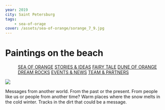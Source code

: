 ```yaml
---
year: 2019
city: Saint Petersburg
tags:
    - sea-of-orage
cover: /assets/sea-of-orange/sorange_7_9.jpg
---
```


# Paintings on the beach

<Menu>
<a href="/sea-of-orange">SEA OF ORANGE</a>
<a href="/sea-of-orange/stories-and-ideas">STORIES & IDEAS</a>
<a href="/sea-of-orange/fairytale">FAIRY TALE</a>
<a href="/sea-of-orange/dune-of-orange">DUNE OF ORANGE</a>
<a href="/sea-of-orange/dreamrocks">DREAM ROCKS</a>
<a href="/sea-of-orange/events-and-news">EVENTS & NEWS</a>
<a href="/sea-of-orange/team-and-partners">TEAM & PARTNERS</a>
</Menu>

![](/assets/sea-of-orange/sorange_7_9.jpg)

Messages from another world. From the past or the present. From people like us or people from another time? Warm places where the snow melts in the cold winter. Tracks in the dirt that could be a message.
